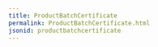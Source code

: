 ```yaml
---
title: ProductBatchCertificate
permalink: ProductBatchCertificate.html
jsonid: productbatchcertificate
---
```

